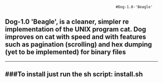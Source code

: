                                                         
                                                       #Dog-1.0-'Beagle'
## Dog-1.0 'Beagle', is a cleaner, simpler re implementation of the UNIX program cat. Dog improves on cat with speed and with features such as pagination (scrolling) and hex dumping (yet to be implemented) for binary files


-------------------
###To install just run the sh script: install.sh
-------------------
